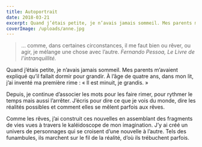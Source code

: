 ```yaml
---
title: Autoportrait
date: 2018-03-21
excerpt: Quand j’étais petite, je n’avais jamais sommeil. Mes parents m’avaient expliqué qu’il fallait dormir pour grandir.
coverImage: /uploads/anne.jpg
---
```


> … comme, dans certaines circonstances, il me faut bien ou rêver, ou agir, je mélange une chose avec l’autre. <cite>Fernando Pessoa, Le Livre de l’intranquillité.</cite>

Quand j’étais petite, je n’avais jamais sommeil. Mes parents m’avaient expliqué qu’il fallait dormir pour grandir. À l’âge de quatre ans, dans mon lit, j’ai inventé ma première rime : « Il est minuit, je grandis. »

Depuis, je continue d’associer les mots pour les faire rimer, pour rythmer le temps mais aussi l’arrêter. J’écris pour dire ce que je vois du monde, dire les réalités possibles et comment elles se mêlent parfois aux rêves.

Comme les rêves, j’ai construit ces nouvelles en assemblant des fragments de vies vues à travers le kaléidoscope de mon imagination. J’y ai créé un univers de personnages qui se croisent d’une nouvelle à l’autre. Tels des funambules, ils marchent sur le fil de la réalité, d’où ils trébuchent parfois.